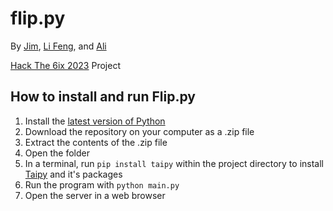 # flip.py
By [Jim](https://github.com/Wangj3743), [Li Feng](https://github.com/lifeng-yin), and [Ali](https://github.com/aelng)

[Hack The 6ix 2023](https://hackthe6ix2023.devpost.com) Project

## How to install and run Flip.py
1. Install the [latest version of Python](https://www.python.org/downloads/)
2. Download the repository on your computer as a .zip file
3. Extract the contents of the .zip file
4. Open the folder
5. In a terminal, run ```pip install taipy``` within the project directory to install [Taipy](https://www.taipy.io) and it's packages 
6. Run the program with ```python main.py``` 
7. Open the server in a web browser
